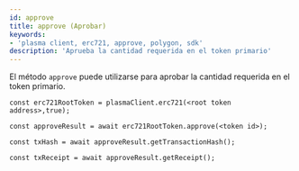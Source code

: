 ```yaml
---
id: approve
title: approve (Aprobar)
keywords:
- 'plasma client, erc721, approve, polygon, sdk'
description: 'Aprueba la cantidad requerida en el token primario'
---
```


El método `approve` puede utilizarse para aprobar la cantidad requerida en el token primario.

```
const erc721RootToken = plasmaClient.erc721(<root token address>,true);

const approveResult = await erc721RootToken.approve(<token id>);

const txHash = await approveResult.getTransactionHash();

const txReceipt = await approveResult.getReceipt();

```
